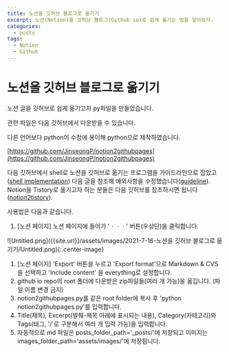 ```yaml
---
title: 노션을 깃허브 블로그로 옮기기
excerpt: 노션(Notion)을 깃허브 블로그(Github io)로 쉽게 옮기는 법을 알아보자.
categories:
  - posts
tags:
  - Notion
  - Github
---
```

# 노션을 깃허브 블로그로 옮기기

노션 글을 깃허브로 쉽게 옮기고자 py파일을 만들었습니다.

관련 파일은 다음 깃허브에서 다운받을 수 있습니다.

다른 언어보다 python이 수정에 용이해 python으로 제작하였습니다.

[https://github.com/JinseongP/notion2githubpages](https://github.com/JinseongP/notion2githubpages)

다음 깃허브에서 shell로 노션을 깃허브로 옮기는 프로그램을 가이드라인으로 잡았고([shell implementation](https://github.com/uoneway/notion-to-github-pages)) 다음 글을 참조해 예외사항을 수정했습니다([guideline](https://swieeft.github.io/2020/03/02/NotionToGithubioPorting.html)). Notion을 Tistory로 옮기고자 하는 분들은 다음 깃허브를 참조하시면 됩니다([notion2tistory](https://www.notion.so/Notion2Tistory-f46185df1db14f8eb571d366b66c5e9c)).

사용법은 다음과 같습니다.

1. [노션 페이지] 노션 페이지에 들어가 'ㆍㆍㆍ' 버튼(우상단)을 클릭합니다.

![Untitled.png]({{site.url}}/assets/images/2021-7-16-노션을 깃허브 블로그로 옮기기/Untitled.png){:.center-image}

1. [노션 페이지] 'Export' 버튼을 누르고 'Export format'으로 Markdown & CVS 을 선택하고 'Include content' 을 everything로 설정합니다.
2. github io repo의 root 폴더에 다운받은 zip파일들(여러 개 가능)을 옮깁니다. (파일 이름 변경 금지)
3. notion2githubpages.py를 같은 root folder에 복사 후 'python notion2githubpages.py'를 입력합니다.
4. Title(제목), Excerpt(발췌-제목 아래에 표시되는 내용), Category(카테고리)와 Tags(태그, '/'로 구분해서 여러 개 입력 가능)을 입력합니다.
5. 자동적으로 md 파일은 posts_folder_path='_posts/'에 저장되고 이미지는 images_folder_path='assets/images/'에 저장됩니다.
